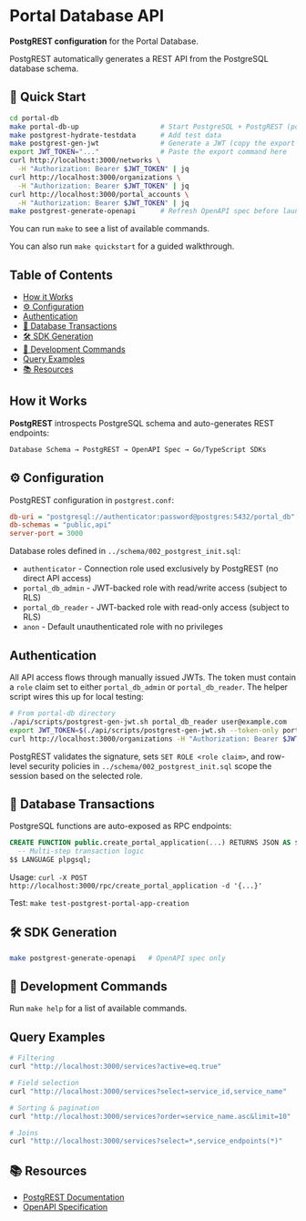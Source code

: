 # Portal Database API <!-- omit in toc -->

**PostgREST configuration** for the Portal Database.

PostgREST automatically generates a REST API from the PostgreSQL database schema.

## 🚀 Quick Start <!-- omit in toc -->

```bash
cd portal-db
make portal-db-up                    # Start PostgreSQL + PostgREST (port 3000)
make postgrest-hydrate-testdata      # Add test data
make postgrest-gen-jwt               # Generate a JWT (copy the export command)
export JWT_TOKEN="..."               # Paste the export command here
curl http://localhost:3000/networks \
  -H "Authorization: Bearer $JWT_TOKEN" | jq
curl http://localhost:3000/organizations \
  -H "Authorization: Bearer $JWT_TOKEN" | jq
curl http://localhost:3000/portal_accounts \
  -H "Authorization: Bearer $JWT_TOKEN" | jq
make postgrest-generate-openapi      # Refresh OpenAPI spec before launching Swagger UI
```

You can run `make` to see a list of available commands.

You can also run `make quickstart` for a guided walkthrough.

## Table of Contents <!-- omit in toc -->

- [How it Works](#how-it-works)
- [⚙️ Configuration](#️-configuration)
- [Authentication](#authentication)
- [💾 Database Transactions](#-database-transactions)
- [🛠️ SDK Generation](#️-sdk-generation)
- [🔧 Development Commands](#-development-commands)
- [Query Examples](#query-examples)
- [📚 Resources](#-resources)

## How it Works

**PostgREST** introspects PostgreSQL schema and auto-generates REST endpoints:

```bash
Database Schema → PostgREST → OpenAPI Spec → Go/TypeScript SDKs
```

## ⚙️ Configuration

PostgREST configuration in `postgrest.conf`:

```ini
db-uri = "postgresql://authenticator:password@postgres:5432/portal_db"
db-schemas = "public,api"
server-port = 3000
```

Database roles defined in `../schema/002_postgrest_init.sql`:

- `authenticator` - Connection role used exclusively by PostgREST (no direct API access)
- `portal_db_admin` - JWT-backed role with read/write access (subject to RLS)
- `portal_db_reader` - JWT-backed role with read-only access (subject to RLS)
- `anon` - Default unauthenticated role with no privileges

## Authentication

All API access flows through manually issued JWTs. The token must contain a
`role` claim set to either `portal_db_admin` or `portal_db_reader`. The helper
script wires this up for local testing:

```bash
# From portal-db directory
./api/scripts/postgrest-gen-jwt.sh portal_db_reader user@example.com
export JWT_TOKEN=$(./api/scripts/postgrest-gen-jwt.sh --token-only portal_db_admin admin@example.com)
curl http://localhost:3000/organizations -H "Authorization: Bearer $JWT_TOKEN"
```

PostgREST validates the signature, sets `SET ROLE <role claim>`, and row-level
security policies in `../schema/002_postgrest_init.sql` scope the session based
on the selected role.

## 💾 Database Transactions

PostgreSQL functions are auto-exposed as RPC endpoints:

```sql
CREATE FUNCTION public.create_portal_application(...) RETURNS JSON AS $$
  -- Multi-step transaction logic
$$ LANGUAGE plpgsql;
```

Usage: `curl -X POST http://localhost:3000/rpc/create_portal_application -d '{...}'`

Test: `make test-postgrest-portal-app-creation`

## 🛠️ SDK Generation

```bash
make postgrest-generate-openapi   # OpenAPI spec only
```

## 🔧 Development Commands

Run `make help` for a list of available commands.

## Query Examples

```bash
# Filtering
curl "http://localhost:3000/services?active=eq.true"

# Field selection
curl "http://localhost:3000/services?select=service_id,service_name"

# Sorting & pagination
curl "http://localhost:3000/services?order=service_name.asc&limit=10"

# Joins
curl "http://localhost:3000/services?select=*,service_endpoints(*)"
```

## 📚 Resources

- [PostgREST Documentation](https://postgrest.org/en/stable/)
- [OpenAPI Specification](https://swagger.io/specification/)
